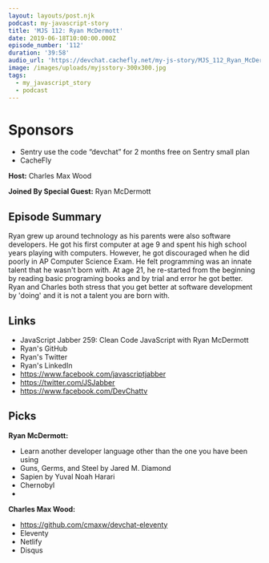 ```yaml
---
layout: layouts/post.njk
podcast: my-javascript-story
title: 'MJS 112: Ryan McDermott'
date: 2019-06-18T10:00:00.000Z
episode_number: '112'
duration: '39:58'
audio_url: 'https://devchat.cachefly.net/my-js-story/MJS_112_Ryan_McDermott.mp3'
image: /images/uploads/myjsstory-300x300.jpg
tags:
  - my_javascript_story
  - podcast
---
```

# Sponsors

* Sentry use the code “devchat” for 2 months free on Sentry small plan
* CacheFly

**Host:** Charles Max Wood

**Joined By Special Guest:** Ryan McDermott

## Episode Summary

Ryan grew up around technology as his parents were also software developers. He got his first computer at age 9 and spent his high school years playing with computers. However, he got discouraged when he did poorly in AP Computer Science Exam. He felt programming was an innate talent that he wasn't born with. At age 21, he re-started from the beginning by reading basic programing books and by trial and error he got better. Ryan and Charles both stress that you get better at software development by 'doing' and it is not a talent you are born with.

## Links

* JavaScript Jabber 259: Clean Code JavaScript with Ryan McDermott
* Ryan's GitHub
* Ryan's Twitter
* Ryan's LinkedIn 
* https://www.facebook.com/javascriptjabber
* https://twitter.com/JSJabber
* https://www.facebook.com/DevChattv

## Picks

**Ryan McDermott:**

* Learn another developer language other than the one you have been using
* Guns, Germs, and Steel by Jared M. Diamond
* Sapien by Yuval Noah Harari
* Chernobyl
* 

**Charles Max Wood:**

* https://github.com/cmaxw/devchat-eleventy
* Eleventy
* Netlify
* Disqus
